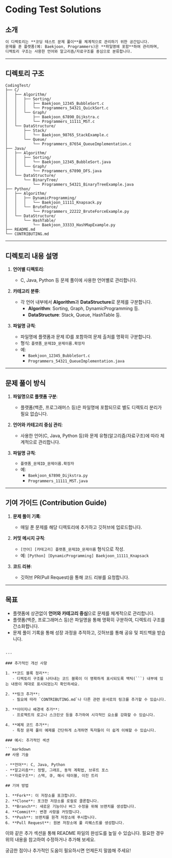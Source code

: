
# Coding Test Solutions
## 소개
```markdown
이 디렉토리는 **코딩 테스트 문제 풀이**를 체계적으로 관리하기 위한 공간입니다.  
문제를 푼 플랫폼(예: Baekjoon, Programmers)은 **파일명에 포함**하여 관리하며,  
디렉토리 구조는 사용한 언어와 알고리즘/자료구조를 중심으로 분류합니다.
```
---
## 디렉토리 구조
```plaintext
CodingTest/
├── C/
│   ├── Algorithm/
│   │   ├── Sorting/
│   │   │   ├── Baekjoon_12345_BubbleSort.c
│   │   │   └── Programmers_54321_QuickSort.c
│   │   └── Graph/
│   │       ├── Baekjoon_67890_Dijkstra.c
│   │       └── Programmers_11111_MST.c
│   └── DataStructure/
│       ├── Stack/
│       │   └── Baekjoon_98765_StackExample.c
│       └── Queue/
│           └── Programmers_87654_QueueImplementation.c
├── Java/
│   ├── Algorithm/
│   │   ├── Sorting/
│   │   │   └── Baekjoon_12345_BubbleSort.java
│   │   └── Graph/
│   │       └── Programmers_67890_DFS.java
│   └── DataStructure/
│       └── BinaryTree/
│           └── Programmers_54321_BinaryTreeExample.java
├── Python/
│   ├── Algorithm/
│   │   ├── DynamicProgramming/
│   │   │   └── Baekjoon_11111_Knapsack.py
│   │   └── BruteForce/
│   │       └── Programmers_22222_BruteForceExample.py
│   └── DataStructure/
│       └── HashTable/
│           └── Baekjoon_33333_HashMapExample.py
├── README.md
└── CONTRIBUTING.md
```

---

## 디렉토리 내용 설명

1. **언어별 디렉토리**:
   - C, Java, Python 등 문제 풀이에 사용한 언어별로 관리합니다.

2. **카테고리 분류**:
   - 각 언어 내부에서 **Algorithm**과 **DataStructure**로 문제를 구분합니다.
     - **Algorithm**: Sorting, Graph, DynamicProgramming 등.
     - **DataStructure**: Stack, Queue, HashTable 등.

3. **파일명 규칙**:
   - 파일명에 플랫폼과 문제 ID를 포함하여 문제 출처를 명확히 구분합니다.
   - 형식: `플랫폼_문제ID_문제이름.확장자`
   - 예:
     - `Baekjoon_12345_BubbleSort.c`
     - `Programmers_54321_QueueImplementation.java`

---

## 문제 풀이 방식

1. **파일명으로 플랫폼 구분**:
   - 플랫폼(백준, 프로그래머스 등)은 파일명에 포함되므로 별도 디렉토리 분리가 필요 없습니다.

2. **언어와 카테고리 중심 관리**:
   - 사용한 언어(C, Java, Python 등)와 문제 유형(알고리즘/자료구조)에 따라 체계적으로 관리합니다.

3. **파일명 규칙**:
   - `플랫폼_문제ID_문제이름.확장자`
   - 예:
     - `Baekjoon_67890_Dijkstra.py`
     - `Programmers_11111_MST.java`

---

## 기여 가이드 (Contribution Guide)

1. **문제 풀이 기록**:
   - 매일 푼 문제를 해당 디렉토리에 추가하고 깃허브에 업로드합니다.

2. **커밋 메시지 규칙**:
   - `[언어] [카테고리] 플랫폼_문제ID_문제이름` 형식으로 작성.
   - 예: `[Python] [DynamicProgramming] Baekjoon_11111_Knapsack`

3. **코드 리뷰**:
   - 깃허브 PR(Pull Request)을 통해 코드 리뷰를 요청합니다.

---

## 목표

- 플랫폼에 상관없이 **언어와 카테고리 중심**으로 문제를 체계적으로 관리합니다.
- 플랫폼(백준, 프로그래머스 등)은 파일명을 통해 명확히 구분하여, 디렉토리 구조를 간소화합니다.
- 문제 풀이 기록을 통해 성장 과정을 추적하고, 깃허브를 통해 공유 및 피드백을 받습니다.
```

---

### 추가적인 개선 사항

1. **코드 블록 정리**:
   - 디렉토리 구조를 나타내는 코드 블록이 더 명확하게 표시되도록 백틱(```) 내부에 있는 내용이 제대로 표시되었는지 확인하세요.

2. **링크 추가**:
   - 필요에 따라 `CONTRIBUTING.md`나 다른 관련 문서로의 링크를 추가할 수 있습니다.

3. **이미지나 배경색 추가**:
   - 프로젝트의 로고나 스크린샷 등을 추가하여 시각적인 요소를 강화할 수 있습니다.

4. **예제 코드 추가**:
   - 특정 문제 풀이 예제를 간단하게 소개하면 독자들이 더 쉽게 이해할 수 있습니다.

### 예시: 추가적인 섹션

```markdown
## 사용 기술

- **언어**: C, Java, Python
- **알고리즘**: 정렬, 그래프, 동적 계획법, 브루트 포스
- **자료구조**: 스택, 큐, 해시 테이블, 이진 트리

## 기여 방법

1. **Fork**: 이 저장소를 포크합니다.
2. **Clone**: 포크한 저장소를 로컬로 클론합니다.
3. **Branch**: 새로운 기능이나 버그 수정을 위해 브랜치를 생성합니다.
4. **Commit**: 변경 사항을 커밋합니다.
5. **Push**: 브랜치를 원격 저장소에 푸시합니다.
6. **Pull Request**: 원본 저장소에 풀 리퀘스트를 생성합니다.
```

이와 같은 추가 섹션을 통해 README 파일의 완성도를 높일 수 있습니다. 필요한 경우 위의 내용을 참고하여 수정하거나 추가해 보세요.

궁금한 점이나 추가적인 도움이 필요하시면 언제든지 말씀해 주세요!
